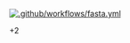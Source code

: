 [![.github/workflows/fasta.yml](https://github.com/firaja/zazyadmin/actions/workflows/fasta.yml/badge.svg?event=schedule)](https://github.com/firaja/zazyadmin/actions/workflows/fasta.yml)

+2
